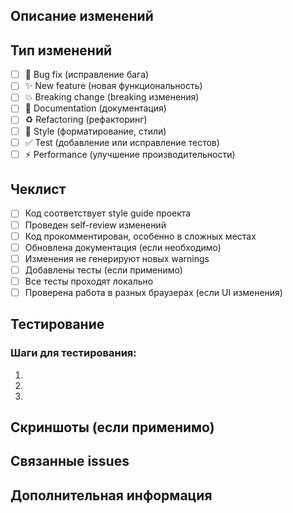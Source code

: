 ## Описание изменений

<!-- Краткое описание того, что было изменено и почему -->

## Тип изменений

- [ ] 🐛 Bug fix (исправление бага)
- [ ] ✨ New feature (новая функциональность)
- [ ] 💥 Breaking change (breaking изменения)
- [ ] 📝 Documentation (документация)
- [ ] ♻️ Refactoring (рефакторинг)
- [ ] 🎨 Style (форматирование, стили)
- [ ] ✅ Test (добавление или исправление тестов)
- [ ] ⚡ Performance (улучшение производительности)

## Чеклист

- [ ] Код соответствует style guide проекта
- [ ] Проведен self-review изменений
- [ ] Код прокомментирован, особенно в сложных местах
- [ ] Обновлена документация (если необходимо)
- [ ] Изменения не генерируют новых warnings
- [ ] Добавлены тесты (если применимо)
- [ ] Все тесты проходят локально
- [ ] Проверена работа в разных браузерах (если UI изменения)

## Тестирование

<!-- Опишите, как были протестированы изменения -->

### Шаги для тестирования:

1.
2.
3.

## Скриншоты (если применимо)

<!-- Добавьте скриншоты для UI изменений -->

## Связанные issues

<!-- Укажите связанные issues: Closes #123, Relates to #456 -->

## Дополнительная информация

<!-- Любая дополнительная информация для reviewers -->
